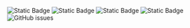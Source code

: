 ![Static Badge](https://img.shields.io/badge/blacklists-61-000000) ![Static Badge](https://img.shields.io/badge/blacklisted-2951910-cc0000) ![Static Badge](https://img.shields.io/badge/whitelisted-2250-00CC00) ![Static Badge](https://img.shields.io/badge/streaming_blacklist-28107-000000) ![GitHub issues](https://img.shields.io/github/issues/fabriziosalmi/blacklists)
